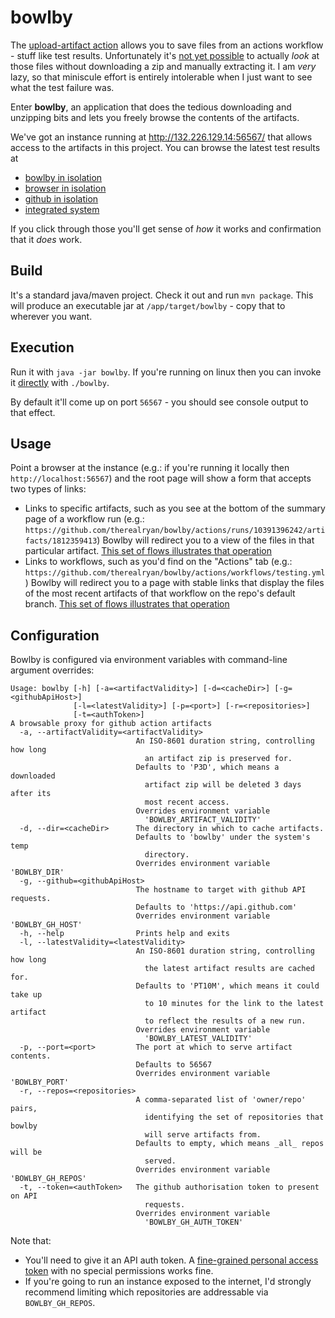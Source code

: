 # bowlby

The [upload-artifact action](https://github.com/actions/upload-artifact) allows you to save files from an actions workflow - stuff like test results.
Unfortunately it's [not yet possible](https://github.com/actions/upload-artifact/issues/14) to actually _look_ at those files without downloading a zip and manually extracting it.
I am _very_ lazy, so that miniscule effort is entirely intolerable when I just want to see what the test failure was.

Enter **bowlby**, an application that does the tedious downloading and unzipping bits and lets you freely browse the contents of the artifacts.

We've got an instance running at http://132.226.129.14:56567/ that allows access to the artifacts in this project.
You can browse the latest test results at
 * [bowlby in isolation](http://132.226.129.14:56567/latest/therealryan/bowlby/testing.yml/flow_execution_reports/app/target/mctf/latest/index.html)
 * [browser in isolation](http://132.226.129.14:56567/latest/therealryan/bowlby/testing.yml/flow_execution_reports/test/target/mctf/browser/latest/index.html)
 * [github in isolation](http://132.226.129.14:56567/latest/therealryan/bowlby/integration.yml/flow_execution_reports/github/latest/index.html)
 * [integrated system](http://132.226.129.14:56567/latest/therealryan/bowlby/integration.yml/flow_execution_reports/e2e/latest/index.html)

If you click through those you'll get sense of _how_ it works and confirmation that it _does_ work.

## Build

It's a standard java/maven project. Check it out and run `mvn package`.
This will produce an executable jar at `/app/target/bowlby` - copy that to wherever you want.

## Execution

Run it with `java -jar bowlby`.
If you're running on linux then you can invoke it [directly](https://github.com/brianm/really-executable-jars-maven-plugin) with `./bowlby`.

By default it'll come up on port `56567` - you should see console output to that effect.

## Usage

Point a browser at the instance (e.g.: if you're running it locally then `http://localhost:56567`) and the root page will show a form that accepts two types of links:
 * Links to specific artifacts, such as you see at the bottom of the summary page of a workflow run (e.g.: `https://github.com/therealryan/bowlby/actions/runs/10391396242/artifacts/1812359413`)
   Bowlby will redirect you to a view of the files in that particular artifact.
   [This set of flows illustrates that operation](http://132.226.129.14:56567/latest/therealryan/bowlby/testing.yml/flow_execution_reports/app/target/mctf/latest/index.html#?inc=chain%3Aartifact)
 * Links to workflows, such as you'd find on the "Actions" tab (e.g.: `https://github.com/therealryan/bowlby/actions/workflows/testing.yml`)
   Bowlby will redirect you to a page with stable links that display the files of the most recent artifacts of that workflow on the repo's default branch.
   [This set of flows illustrates that operation](http://132.226.129.14:56567/latest/therealryan/bowlby/testing.yml/flow_execution_reports/app/target/mctf/latest/index.html#?inc=chain%3Aworkflow)

## Configuration

Bowlby is configured via environment variables with command-line argument overrides:

```
Usage: bowlby [-h] [-a=<artifactValidity>] [-d=<cacheDir>] [-g=<githubApiHost>]
              [-l=<latestValidity>] [-p=<port>] [-r=<repositories>]
              [-t=<authToken>]
A browsable proxy for github action artifacts
  -a, --artifactValidity=<artifactValidity>
                            An ISO-8601 duration string, controlling how long
                              an artifact zip is preserved for.
                            Defaults to 'P3D', which means a downloaded
                              artifact zip will be deleted 3 days after its
                              most recent access.
                            Overrides environment variable
                              'BOWLBY_ARTIFACT_VALIDITY'
  -d, --dir=<cacheDir>      The directory in which to cache artifacts.
                            Defaults to 'bowlby' under the system's temp
                              directory.
                            Overrides environment variable 'BOWLBY_DIR'
  -g, --github=<githubApiHost>
                            The hostname to target with github API requests.
                            Defaults to 'https://api.github.com'
                            Overrides environment variable 'BOWLBY_GH_HOST'
  -h, --help                Prints help and exits
  -l, --latestValidity=<latestValidity>
                            An ISO-8601 duration string, controlling how long
                              the latest artifact results are cached for.
                            Defaults to 'PT10M', which means it could take up
                              to 10 minutes for the link to the latest artifact
                              to reflect the results of a new run.
                            Overrides environment variable
                              'BOWLBY_LATEST_VALIDITY'
  -p, --port=<port>         The port at which to serve artifact contents.
                            Defaults to 56567
                            Overrides environment variable 'BOWLBY_PORT'
  -r, --repos=<repositories>
                            A comma-separated list of 'owner/repo' pairs,
                              identifying the set of repositories that bowlby
                              will serve artifacts from.
                            Defaults to empty, which means _all_ repos will be
                              served.
                            Overrides environment variable 'BOWLBY_GH_REPOS'
  -t, --token=<authToken>   The github authorisation token to present on API
                              requests.
                            Overrides environment variable
                              'BOWLBY_GH_AUTH_TOKEN'
```

Note that:
 * You'll need to give it an API auth token. A [fine-grained personal access token](https://docs.github.com/en/authentication/keeping-your-account-and-data-secure/managing-your-personal-access-tokens#fine-grained-personal-access-tokens) with no special permissions works fine.
 * If you're going to run an instance exposed to the internet, I'd strongly recommend limiting which repositories are addressable via `BOWLBY_GH_REPOS`.
